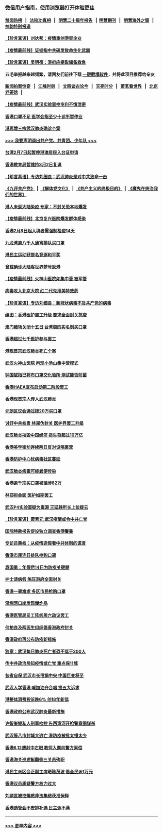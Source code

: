 ### [微信用户指南，使用浏览器打开体验更佳](https://github.com/gfw-breaker/banned-news1/blob/master/indexes/wechat-guide.md?t=0)
#### [禁闻热榜](热点新闻.md?t=0)  &nbsp;&nbsp;|&nbsp;&nbsp; [法轮功真相](https://github.com/gfw-breaker/truth/blob/master/README.md?t=0) &nbsp;&nbsp;|&nbsp;&nbsp; [明慧二十周年报告](https://github.com/gfw-breaker/mh-reports/blob/master/README.md?t=0) &nbsp;&nbsp;|&nbsp;&nbsp;[明慧期刊](https://github.com/gfw-breaker/mh-qikan) &nbsp;&nbsp;|&nbsp;&nbsp; [明慧海外之窗](https://github.com/gfw-breaker/mh-news/blob/master/README.md?t=0) &nbsp;&nbsp;|&nbsp;&nbsp; [神韵特别报道](https://github.com/gfw-breaker/mh-news/blob/master/shenyun.md?t=0)
#### [【珍言真语】刘达邦：疫情重创港资企业](../pages/nsc415/n11854274.md?t=02100722) 
#### [【疫情最前线】证据指中共研发致命生化武器](../pages/nsc415/n11853087.md?t=02100722) 
#### [【珍言真语】吴明德：港府应提取储备救急](../pages/nsc415/n11852734.md?t=02100722) 
#### 五毛举报越来越频繁，请网友们前往下载 [一键翻墙软件](https://github.com/gfw-breaker/ssr-accounts)，并将此项目推荐给亲友
#### [新闻拍案惊奇](https://github.com/gfw-breaker/banned-news1/blob/master/pages/link4.md) &nbsp;&nbsp;|&nbsp;&nbsp; [江峰时刻](https://github.com/gfw-breaker/banned-news1/blob/master/pages/link4.md) &nbsp;&nbsp;|&nbsp;&nbsp; [文昭谈古论今](https://github.com/gfw-breaker/banned-news1/blob/master/pages/link4.md) &nbsp;&nbsp;|&nbsp;&nbsp; [天亮时分](https://github.com/gfw-breaker/banned-news1/blob/master/pages/link4.md) &nbsp;&nbsp;|&nbsp;&nbsp; [萧茗看世界](https://github.com/gfw-breaker/banned-news1/blob/master/pages/link4.md) &nbsp;&nbsp;|&nbsp;&nbsp; [北京老茶馆](https://github.com/gfw-breaker/banned-news1/blob/master/pages/link4.md) &nbsp;&nbsp;|&nbsp;&nbsp; 
#### [【疫情最前线】武汉实验室抢专利不慎泄密](../pages/nsc415/n11850310.md?t=02100722) 
#### [香港口罩不足 医学会指至少十诊所暂停业](../pages/nsc415/n11850301.md?t=02100722) 
#### [港再增三宗武汉肺炎确诊个案](../pages/nsc415/n11850328.md?t=02100722) 
#### [>>> 我要声明退出共产党、共青团、少年队 <<<](https://github.com/begood0513/goodnews/blob/master/quit/letter.md) 
#### [台湾2月7日起暂停港澳居民入台证申请](../pages/nsc415/n11850304.md?t=02100722) 
#### [香港教育局暂维持3月2日复课](../pages/nsc415/n11850260.md?t=02100722) 
#### [【珍言真语】专访刘细良：武汉肺炎是对中共致命一击](../pages/nsc415/n11849934.md?t=02100722) 
#### [《九评共产党》](https://github.com/begood0513/9ping.md/blob/master/README.md) &nbsp;|&nbsp; [《解体党文化》](../../../../jtdwh.md/blob/master/README.md)  &nbsp;|&nbsp; [《共产主义的终极目的》](../../../../gczydzjmd.md/blob/master/README.md) &nbsp;|&nbsp; [《魔鬼在统治我们的世界》](../../../../mgztzwmdsj.md/blob/master/README.md) 
#### [港人未返大陆染疫 专家：不封关恐本地爆发](../pages/nsc415/n11848021.md?t=02100722) 
#### [【疫情最前线】北京复兴医院爆发群体感染](../pages/nsc415/n11847626.md?t=02100722) 
#### [香港2月8日起入境者需强制检疫14天](../pages/nsc415/n11847658.md?t=02100722) 
#### [九龙湾逾八千人通宵排队买口罩](../pages/nsc415/n11847647.md?t=02100722) 
#### [港民主运动获提名竞逐和平奖](../pages/nsc415/n11847633.md?t=02100722) 
#### [曾载确诊大陆客世界梦号返港](../pages/nsc415/n11847608.md?t=02100722) 
#### [【疫情最前线】火神山医院如集中营 被军管](../pages/nsc415/n11847524.md?t=02100722) 
#### [病毒攻入北京大院 红二代先用美特效药](../pages/nsc415/n11847427.md?t=02100722) 
#### [【珍言真语】专访刘细良：新冠状病毒不及共产党的病毒](../pages/nsc415/n11847164.md?t=02100722) 
#### [组图：香港医护罢工升级 要求全面封关抗疫](../pages/nsc415/n11844107.md?t=02100722) 
#### [澳门赌场关闭十五日 台湾周四实名制买口罩](../pages/nsc415/n11845083.md?t=02100722) 
#### [香港超过七千医护参与罢工](../pages/nsc415/n11845051.md?t=02100722) 
#### [港现首宗武汉肺炎死亡个案](../pages/nsc415/n11844998.md?t=02100722) 
#### [武汉火神山医院 再现小汤山集中营模式](../pages/nsc415/n11844763.md?t=02100722) 
#### [钟国斌指已将布口罩交化验所 测试能否防菌](../pages/nsc415/n11842783.md?t=02100722) 
#### [香港HAEA宣布启动第二阶段罢工](../pages/nsc415/n11842723.md?t=02100722) 
#### [香港现首宗人传人武汉肺炎](../pages/nsc415/n11842766.md?t=02100722) 
#### [元朗区议会通过拨20万买口罩](../pages/nsc415/n11842754.md?t=02100722) 
#### [讨好中共权贵 林郑伪封关 医护界罢工升级](../pages/nsc415/n11842359.md?t=02100722) 
#### [武汉肺炎摧毁中国经济 损失将超过16万亿](../pages/nsc415/n11839723.md?t=02100722) 
#### [香港美孚街坊连续两日反对设隔离营](../pages/nsc415/n11839962.md?t=02100722) 
#### [香港防护中心忧病毒社区蔓延](../pages/nsc415/n11839933.md?t=02100722) 
#### [武汉肺炎病毒可经粪便传染](../pages/nsc415/n11839939.md?t=02100722) 
#### [香港逾千宗买口罩被骗涉82万](../pages/nsc415/n11839914.md?t=02100722) 
#### [林郑拒会面 医护如期罢工](../pages/nsc415/n11839892.md?t=02100722) 
#### [武汉P4实验室疑为毒源 王延轶所长上位疑云](../pages/nsc415/n11835543.md?t=02100722) 
#### [【珍言真语】萧若元:武汉疫情或令中共亡党](../pages/nsc415/n11829394.md?t=02100722) 
#### [国际特赦报告促设独立调查香港警暴](../pages/nsc415/n11833845.md?t=02100722) 
#### [专访吕秉权：从疫情造假看中共体制的谎言](../pages/nsc415/n11833813.md?t=02100722) 
#### [香港市民连日排队抢购口罩](../pages/nsc415/n11833794.md?t=02100722) 
#### [袁国勇：年假后14日为防疫关键期](../pages/nsc415/n11831088.md?t=02100722) 
#### [护士请病假 施压港府全面封关](../pages/nsc415/n11831030.md?t=02100722) 
#### [香港一罩难求 多区市民抢购口罩](../pages/nsc415/n11831002.md?t=02100722) 
#### [深圳湾口岸发现爆炸品](../pages/nsc415/n11828802.md?t=02100722) 
#### [香港医管局员工阵线周六动议罢工](../pages/nsc415/n11828762.md?t=02100722) 
#### [何柏良及两医生组织倡香港政府封关](../pages/nsc415/n11828749.md?t=02100722) 
#### [香港政府再公布防疫新措施](../pages/nsc415/n11828716.md?t=02100722) 
#### [独家：武汉每日肺炎死亡者恐不低于200人](../pages/nsc415/n11828240.md?t=02100722) 
#### [传中共政治局知疫情或亡党 重点保11城](../pages/nsc415/n11828145.md?t=02100722) 
#### [各省自保 武汉市长甩锅中央 中国巨变将至](../pages/nsc415/n11828021.md?t=02100722) 
#### [武汉人学香港 喊加油齐合唱 提五大诉求](../pages/nsc415/n11827046.md?t=02100722) 
#### [港整体消费投诉跌6% 创18年新低](../pages/nsc415/n11817280.md?t=02100722) 
#### [香港政府公布武汉肺炎最新措施](../pages/nsc415/n11817152.md?t=02100722) 
#### [许智峯提私人刑事检控 告西湾河开枪警意图谋杀](../pages/nsc415/n11817132.md?t=02100722) 
#### [武汉等八市封城大逃亡 港防疫被批太慢太少](../pages/nsc415/n11817058.md?t=02100722) 
#### [香港6.12遭射中右眼 教师入禀向警方索偿](../pages/nsc415/n11814678.md?t=02100722) 
#### [香港海关巡逻艇翻侧三关员殉职](../pages/nsc415/n11814604.md?t=02100722) 
#### [港民主派区会正副主席晤陈茂波 倡全民派1万元](../pages/nsc415/n11814582.md?t=02100722) 
#### [香港议员质疑警方权力过大](../pages/nsc415/n11814560.md?t=02100722) 
#### [刘颕匡被控煽惑非法集结获准保释](../pages/nsc415/n11811727.md?t=02100722) 
#### [香港选管会不安排补选 民主派不满](../pages/nsc415/n11811691.md?t=02100722) 

----
#### [ >>> 更早内容 <<< ](../indexes/nsc415-earlier.md)
